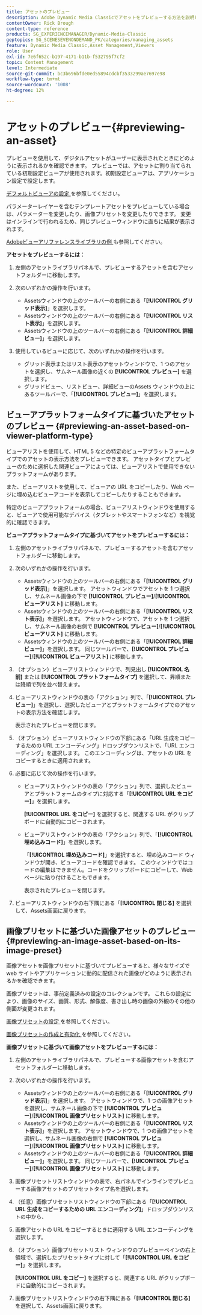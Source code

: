 ```yaml
---
title: アセットのプレビュー
description: Adobe Dynamic Media Classicでアセットをプレビューする方法を説明します。
contentOwner: Rick Brough
content-type: reference
products: SG_EXPERIENCEMANAGER/Dynamic-Media-Classic
geptopics: SG_SCENESEVENONDEMAND_PK/categories/managing_assets
feature: Dynamic Media Classic,Asset Management,Viewers
role: User
exl-id: 7e6f652c-b197-4171-b11b-f532795f7cf2
topic: Content Management
level: Intermediate
source-git-commit: bc3b696bfde0ed55894cdcbf3533299ae7697e98
workflow-type: tm+mt
source-wordcount: '1008'
ht-degree: 12%

---
```


# アセットのプレビュー{#previewing-an-asset}

プレビューを使用して、デジタルアセットがユーザーに表示されたときにどのように表示されるかを確認できます。 プレビューでは、アセットに割り当てられている初期設定ビューアが使用されます。初期設定ビューアは、アプリケーション設定で設定します。

[ デフォルトビューアの設定 ](application-setup.md#configuring_default_viewers) を参照してください。

パラメーターレイヤーを含むテンプレートアセットをプレビューしている場合は、パラメーターを変更したり、画像プリセットを変更したりできます。 変更はインラインで行われるため、同じプレビューウィンドウに直ちに結果が表示されます。

[Adobeビューアリファレンスライブラリの例 ](https://landing.adobe.com/en/na/dynamic-media/ctir-2755/live-demos.html) も参照してください。

**アセットをプレビューするには：**

1. 左側のアセットライブラリパネルで、プレビューするアセットを含むアセットフォルダーに移動します。
1. 次のいずれかの操作を行います。

   * Assetsウィンドウの上のツールバーの右側にある「**[!UICONTROL グリッド表示]**」を選択します。
   * Assetsウィンドウの上のツールバーの右側にある「**[!UICONTROL リスト表示]**」を選択します。
   * Assetsウィンドウの上のツールバーの右側にある「**[!UICONTROL 詳細ビュー]**」を選択します。

1. 使用しているビューに応じて、次のいずれかの操作を行います。

   * グリッド表示またはリスト表示のアセットウィンドウで、1 つのアセットを選択し、サムネール画像の近くの **[!UICONTROL プレビュー]** を選択します。
   * グリッドビュー、リストビュー、詳細ビューのAssets ウィンドウの上にあるツールバーで、「**[!UICONTROL プレビュー]**」を選択します。

## ビューアプラットフォームタイプに基づいたアセットのプレビュー {#previewing-an-asset-based-on-viewer-platform-type}

ビューアリストを使用して、HTML 5 などの特定のビューアプラットフォームタイプでのアセットの表示方法をプレビューできます。 アセットタイプとプレビューのために選択した関連ビューアによっては、ビューアリストで使用できないプラットフォームがあります。

また、ビューアリストを使用して、ビューアの URL をコピーしたり、Web ページに埋め込むビューアコードを表示してコピーしたりすることもできます。

特定のビューアプラットフォームの場合、ビューアリストウィンドウを使用すると、ビューアで使用可能なデバイス（タブレットやスマートフォンなど）を視覚的に確認できます。

**ビューアプラットフォームタイプに基づいてアセットをプレビューするには：**

1. 左側のアセットライブラリパネルで、プレビューするアセットを含むアセットフォルダーに移動します。
1. 次のいずれかの操作を行います。

   * Assetsウィンドウの上のツールバーの右側にある「**[!UICONTROL グリッド表示]**」を選択します。 アセットウィンドウでアセットを 1 つ選択し、サムネール画像の下で **[!UICONTROL プレビュー]**/**[!UICONTROL ビューアリスト]** に移動します。
   * Assetsウィンドウの上のツールバーの右側にある「**[!UICONTROL リスト表示]**」を選択します。 アセットウィンドウで、アセットを 1 つ選択し、サムネール画像の右側で **[!UICONTROL プレビュー]**/**[!UICONTROL ビューアリスト]** に移動します。
   * Assetsウィンドウの上のツールバーの右側にある「**[!UICONTROL 詳細ビュー]**」を選択します。 同じツールバーで、**[!UICONTROL プレビュー]**/**[!UICONTROL ビューアリスト]** に移動します。

1. （オプション）ビューアリストウィンドウで、列見出し **[!UICONTROL 名前]** または **[!UICONTROL プラットフォームタイプ]** を選択して、昇順または降順で列を並べ替えます。
1. ビューアリストウィンドウの表の「アクション」列で、「**[!UICONTROL プレビュー]**」を選択し、選択したビューアとプラットフォームタイプでのアセットの表示方法を確認します。

   表示されたプレビューを閉じます。

1. （オプション）ビューアリストウィンドウの下部にある「URL 生成をコピーするための URL エンコーディング」ドロップダウンリストで、「URL エンコーディング」を選択します。 このエンコーディングは、アセットの URL をコピーするときに適用されます。
1. 必要に応じて次の操作を行います。

   * ビューアリストウィンドウの表の「アクション」列で、選択したビューアとプラットフォームのタイプに対応する「**[!UICONTROL URL をコピー]**」を選択します。

     **[!UICONTROL URL をコピー]** を選択すると、関連する URL がクリップボードに自動的にコピーされます。

   * ビューアリストウィンドウの表の「アクション」列で、「**[!UICONTROL 埋め込みコード]**」を選択します。

     「**[!UICONTROL 埋め込みコード]**」を選択すると、埋め込みコード ウィンドウが開き、ビューアコードを確認できます。 このウィンドウではコードの編集はできません。コードをクリップボードにコピーして、Web ページに貼り付けることもできます。

     表示されたプレビューを閉じます。

1. ビューアリストウィンドウの右下隅にある「**[!UICONTROL 閉じる]** を選択して、Assets画面に戻ります。

## 画像プリセットに基づいた画像アセットのプレビュー {#previewing-an-image-asset-based-on-its-image-preset}

画像アセットを画像プリセットに基づいてプレビューすると、様々なサイズで web サイトやアプリケーションに動的に配信された画像がどのように表示されるかを確認できます。

画像プリセットは、事前定義済みの設定のコレクションです。 これらの設定により、画像のサイズ、画質、形式、解像度、書き出し時の画像の外観のその他の側面が変更されます。

[ 画像プリセットの設定 ](setting-image-presets.md#setting_up_image_presets) を参照してください。

[ 画像プリセットの作成と有効化 ](creating-enabling-image-presets.md#creating_and_enabling_image_presets) を参照してください。

**画像プリセットに基づいて画像アセットをプレビューするには：**

1. 左側のアセットライブラリパネルで、プレビューする画像アセットを含むアセットフォルダーに移動します。
1. 次のいずれかの操作を行います。

   * Assetsウィンドウの上のツールバーの右側にある「**[!UICONTROL グリッド表示]**」を選択します。 アセットウィンドウで、1 つの画像アセットを選択し、サムネール画像の下で **[!UICONTROL プレビュー]**/**[!UICONTROL 画像プリセットリスト]** に移動します。
   * Assetsウィンドウの上のツールバーの右側にある「**[!UICONTROL リスト表示]**」を選択します。 アセットウィンドウで、1 つの画像アセットを選択し、サムネール画像の右側で **[!UICONTROL プレビュー]**/**[!UICONTROL 画像プリセットリスト]** に移動します。
   * Assetsウィンドウの上のツールバーの右側にある「**[!UICONTROL 詳細ビュー]**」を選択します。 同じツールバーで、**[!UICONTROL プレビュー]**/**[!UICONTROL 画像プリセットリスト]** に移動します。

1. 画像プリセットリストウィンドウの表で、右パネルでインラインでプレビューする画像アセットのプリセットタイプ名を選択します。
1. （任意）画像プリセットリストウィンドウの下部にある「**[!UICONTROL URL 生成をコピーするための URL エンコーディング]**」ドロップダウンリストの中から、
1. 画像アセットの URL をコピーするときに適用する URL エンコーディングを選択します。
1. （オプション）画像プリセットリスト ウィンドウのプレビューペインの右上領域で、選択したプリセットタイプに対して「**[!UICONTROL URL をコピー]**」を選択します。

   **[!UICONTROL URL をコピー]** を選択すると、関連する URL がクリップボードに自動的にコピーされます。

1. 画像プリセットリストウィンドウの右下隅にある「**[!UICONTROL 閉じる]** を選択して、Assets画面に戻ります。
